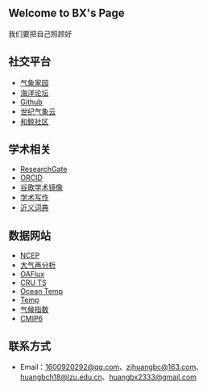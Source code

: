 ## Welcome to BX's Page

我们要把自己照顾好

## 社交平台

- [气象家园](http://bbs.06climate.com/?44552)
- [海洋论坛](https://www.52ocean.cn/?2176)
- [Github](https://github.com/BX2019-2333)
- [世纪气象云](http://www.21cma.net/portal.php)
- [和鲸社区](https://www.heywhale.com/home/project)


## 学术相关

- [ResearchGate](https://www.researchgate.net/profile/Bicheng-Huang-2)
- [ORCID](https://orcid.org/0000-0002-3257-2500)
- [谷歌学术镜像](https://ac.scmor.com/)
- [学术写作](https://www.phrasebank.manchester.ac.uk/compare-and-contrast/)
- [近义词典](https://wantwords.net/)

## 数据网站

- [NCEP](https://psl.noaa.gov/data/gridded/data.ncep.reanalysis.html)
- [大气再分析](https://s-rip.ees.hokudai.ac.jp/resources/links.html)
- [OAFlux](https://psl.noaa.gov/data/gridded/data.oaflux_v3.html)
- [CRU TS](https://catalogue.ceda.ac.uk/uuid/c26a65020a5e4b80b20018f148556681)
- [Ocean Temp](http://www.ocean.iap.ac.cn/pages/dataService/dataService.html?navAnchor=dataService)
- [Temp](https://crudata.uea.ac.uk/cru/data/temperature/)
- [气候指数](http://climexp.knmi.nl/selectindex.cgi?id=someone@somewhere)
- [CMIP6](https://esgf-node.llnl.gov/search/cmip6/)

## 联系方式
- Email：1600920292@qq.com、zjhuangbc@163.com、huangbch18@lzu.edu.cn、huangbx2333@gmail.com
